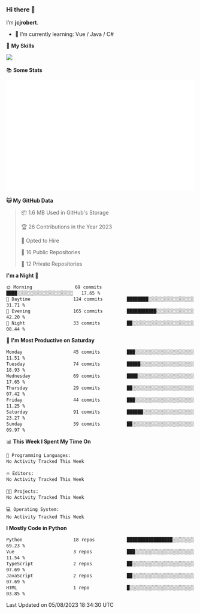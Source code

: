 ### Hi there 👋

I’m **jcjrobert**.

- 🌱 I’m currently learning: Vue / Java / C#

🌟 **My Skills**

![](https://img.shields.io/badge/-Python-3e74a2?style=flat-square&logo=Python&logoColor=fff)

📚 **Some Stats**

![](https://github.com/jcjrobert/github-stats/blob/master/generated/overview.svg)

<!--START_SECTION:waka-->
**🐱 My GitHub Data** 

> 📦 1.6 MB Used in GitHub's Storage 
 > 
> 🏆 26 Contributions in the Year 2023
 > 
> 💼 Opted to Hire
 > 
> 📜 16 Public Repositories 
 > 
> 🔑 12 Private Repositories 
 > 
**I'm a Night 🦉** 

```text
🌞 Morning                69 commits          ████░░░░░░░░░░░░░░░░░░░░░   17.65 % 
🌆 Daytime                124 commits         ████████░░░░░░░░░░░░░░░░░   31.71 % 
🌃 Evening                165 commits         ███████████░░░░░░░░░░░░░░   42.20 % 
🌙 Night                  33 commits          ██░░░░░░░░░░░░░░░░░░░░░░░   08.44 % 
```
📅 **I'm Most Productive on Saturday** 

```text
Monday                   45 commits          ███░░░░░░░░░░░░░░░░░░░░░░   11.51 % 
Tuesday                  74 commits          █████░░░░░░░░░░░░░░░░░░░░   18.93 % 
Wednesday                69 commits          ████░░░░░░░░░░░░░░░░░░░░░   17.65 % 
Thursday                 29 commits          ██░░░░░░░░░░░░░░░░░░░░░░░   07.42 % 
Friday                   44 commits          ███░░░░░░░░░░░░░░░░░░░░░░   11.25 % 
Saturday                 91 commits          ██████░░░░░░░░░░░░░░░░░░░   23.27 % 
Sunday                   39 commits          ██░░░░░░░░░░░░░░░░░░░░░░░   09.97 % 
```


📊 **This Week I Spent My Time On** 

```text
💬 Programming Languages: 
No Activity Tracked This Week

🔥 Editors: 
No Activity Tracked This Week

🐱‍💻 Projects: 
No Activity Tracked This Week

💻 Operating System: 
No Activity Tracked This Week
```

**I Mostly Code in Python** 

```text
Python                   18 repos            █████████████████░░░░░░░░   69.23 % 
Vue                      3 repos             ███░░░░░░░░░░░░░░░░░░░░░░   11.54 % 
TypeScript               2 repos             ██░░░░░░░░░░░░░░░░░░░░░░░   07.69 % 
JavaScript               2 repos             ██░░░░░░░░░░░░░░░░░░░░░░░   07.69 % 
HTML                     1 repo              █░░░░░░░░░░░░░░░░░░░░░░░░   03.85 % 
```




 Last Updated on 05/08/2023 18:34:30 UTC
<!--END_SECTION:waka-->
